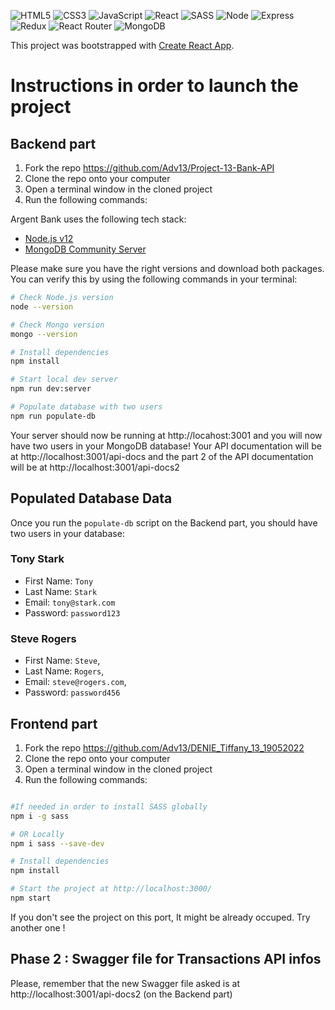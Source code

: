 ![HTML5](https://img.shields.io/badge/HTML5-E34F26?style=for-the-badge&logo=html5&logoColor=white)
![CSS3](https://img.shields.io/badge/CSS3-1572B6?style=for-the-badge&logo=css3&logoColor=white)
![JavaScript](https://img.shields.io/badge/JavaScript-F7DF1E?style=for-the-badge&logo=javascript&logoColor=black)
![React](https://img.shields.io/badge/react-%2320232a.svg?style=for-the-badge&logo=react&logoColor=%2361DAFB)
![SASS](https://img.shields.io/badge/SASS-hotpink.svg?style=for-the-badge&logo=SASS&logoColor=white)
![Node](https://img.shields.io/badge/Node.js-43853D?style=for-the-badge&logo=node.js&logoColor=white)
![Express](https://img.shields.io/badge/Express.js-404D59?style=for-the-badge)
![Redux](https://img.shields.io/badge/Redux-593D88?style=for-the-badge&logo=redux&logoColor=white)
![React Router](https://img.shields.io/badge/React_Router-CA4245?style=for-the-badge&logo=react-router&logoColor=white)
![MongoDB](https://img.shields.io/badge/MongoDB-4EA94B?style=for-the-badge&logo=mongodb&logoColor=white)

This project was bootstrapped with [Create React App](https://github.com/facebook/create-react-app).

# Instructions in order to launch the project

## Backend part

1. Fork the repo https://github.com/Adv13/Project-13-Bank-API
2. Clone the repo onto your computer
3. Open a terminal window in the cloned project
4. Run the following commands:

Argent Bank uses the following tech stack:

- [Node.js v12](https://nodejs.org/en/)
- [MongoDB Community Server](https://www.mongodb.com/try/download/community)

Please make sure you have the right versions and download both packages. You can verify this by using the following commands in your terminal:

```bash
# Check Node.js version
node --version

# Check Mongo version
mongo --version

# Install dependencies
npm install

# Start local dev server
npm run dev:server

# Populate database with two users
npm run populate-db
```

Your server should now be running at http://locahost:3001 and you will now have two users in your MongoDB database!
Your API documentation will be at http://localhost:3001/api-docs and the part 2 of the API documentation will be at http://localhost:3001/api-docs2

## Populated Database Data

Once you run the `populate-db` script on the Backend part, you should have two users in your database:

### Tony Stark

- First Name: `Tony`
- Last Name: `Stark`
- Email: `tony@stark.com`
- Password: `password123`

### Steve Rogers

- First Name: `Steve`,
- Last Name: `Rogers`,
- Email: `steve@rogers.com`,
- Password: `password456`

## Frontend part

1. Fork the repo https://github.com/Adv13/DENIE_Tiffany_13_19052022
2. Clone the repo onto your computer
3. Open a terminal window in the cloned project
4. Run the following commands:

```bash

#If needed in order to install SASS globally
npm i -g sass

# OR Locally
npm i sass --save-dev

# Install dependencies
npm install

# Start the project at http://localhost:3000/
npm start

```

If you don't see the project on this port, It might be already occuped. Try another one !

## Phase 2 : Swagger file for Transactions API infos

Please, remember that the new Swagger file asked is at http://localhost:3001/api-docs2 (on the Backend part)
